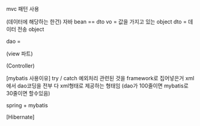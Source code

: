 mvc 패턴 사용

(데이터에 해당하는 한건)
자바 bean == dto
vo = 값을 가지고 있는 object
dto = 데이터 전송 object

dao = 

(view 파트)


(Controller)


[mybatis 사용이유]
try / catch 예외처리 관련된 것을 framework로 집어넣은거
xml에서 dao코딩을 전부 다 xml형태로 제공하는 형태임
(dao가 100줄이면 mybatis로 30줄이면 할수있음)

spring + mybatis

[Hibernate]

